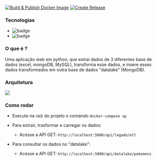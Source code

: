 [![Build & Publish Docker Image](https://github.com/lucianoortizsilva/pokemon-orquestracao-dados/actions/workflows/build-publish-docker.yml/badge.svg)](https://github.com/lucianoortizsilva/pokemon-orquestracao-dados/actions/workflows/build-publish-docker.yml) [![Create Release](https://github.com/lucianoortizsilva/pokemon-orquestracao-dados/actions/workflows/create-release.yml/badge.svg)](https://github.com/lucianoortizsilva/pokemon-orquestracao-dados/actions/workflows/create-release.yml)


### Tecnologias

- <img src="https://badges.aleen42.com/src/python.svg" alt="badge"/> 
- <img src="https://badges.aleen42.com/src/docker.svg" alt="badge"/> 

### O que é ?
Uma aplicação web em python, que extrai dados de 3 diferentes base de dados (excel, mongoDB, MySQL), transforma esse dados, e insere esses dados transformados em outra base de dados "datalake" (MongoDB).

### Arquitetura
![](https://github.com/lucianoortizsilva/pokemon-extracao-dados/blob/main/.static/img/_arquitetura.png?raw=true)

### Como rodar
- Execute na raiz do projeto o comando `docker-compose up`

- Para extrair, trasformar e carregar os dados:
  - Acesse a API GET: `http://localhost:5000/api/legado/etl`

- Para consultar os dados no "datalake":
  - Acesse a API GET: `http://localhost:5000/api/datalake/pokemons`
